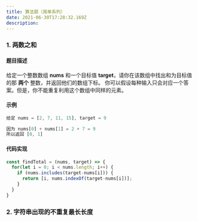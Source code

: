 ```yaml
---
title: 算法题（简单系列）
date: 2021-06-30T17:28:32.169Z
description: 
---
```


### 1. 两数之和

#### 题目描述

给定一个整数数组 **nums** 和一个目标值 **target**，请你在该数组中找出和为目标值的那 **两个** 整数，并返回他们的数组下标。
你可以假设每种输入只会对应一个答案。但是，你不能重复利用这个数组中同样的元素。

#### 示例

``` js
给定 nums = [2, 7, 11, 15], target = 9

因为 nums[0] + nums[1] = 2 + 7 = 9
所以返回 [0, 1]
````

#### 代码实现

``` javascript
const findTotal = (nums, target) => {
  for(let i = 0; i < nums.length; i++) {
    if (nums.includes(target-nums[i])) {
      return [i, nums.indexOf(target-nums[i])];
    }
  }
}
```


### 2. 字符串出现的不重复最长长度
